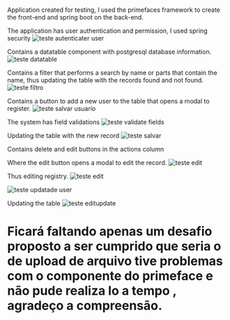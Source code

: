 # 
Application created for testing, I used the primefaces framework to create the front-end and spring boot on the back-end.

The application has user authentication and permission, I used spring security
 ![teste autenticater user](https://user-images.githubusercontent.com/75453738/220821609-1fe58128-1b67-47c6-b0a9-fdeeaf024327.png)

Contains a datatable component with postgresql database information.
![teste datatable](https://user-images.githubusercontent.com/75453738/220816837-b700bd9b-9f12-4579-be63-f2763d1c6208.png)

Contains a filter that performs a search by name or parts that contain the name, thus updating the table with the records found and not found.
![teste filtro](https://user-images.githubusercontent.com/75453738/220817163-6a3b4ae5-2467-433d-bfa9-8be6921325de.png)

Contains a button to add a new user to the table that opens a modal to register.
![teste salvar usuario](https://user-images.githubusercontent.com/75453738/220818086-e5cb54ce-ae4d-44b5-829c-70739c4c41c8.png)

The system has field validations
![teste validate fields](https://user-images.githubusercontent.com/75453738/220821249-47c1e03a-2ea5-4460-8739-1d4d22f1a0da.png)


Updating the table with the new record
![teste salvar](https://user-images.githubusercontent.com/75453738/220818353-7f2bbbd5-a4a8-483c-81dc-64e5c4cfad82.png)


Contains delete and edit buttons in the actions column

Where the edit button opens a modal to edit the record.
![teste edit](https://user-images.githubusercontent.com/75453738/220819474-846fc99e-9b22-4722-b7fe-90fbba155ab7.png) 

Thus editing registry.
![teste edit](https://user-images.githubusercontent.com/75453738/220819702-8bee0bc1-875e-4eb0-b9f1-ef20cbe882e6.png)

![teste updatade user](https://user-images.githubusercontent.com/75453738/220932572-a91bd830-4627-4d14-a797-5c0f86b6bd09.png)

Updating the table
![teste editupdate](https://user-images.githubusercontent.com/75453738/220819895-a2784dbc-6700-473e-84e8-14a4ee4d9ee5.png)

# Ficará faltando apenas um desafio proposto  a ser cumprido que seria o de upload de arquivo tive problemas com o componente do primeface e não pude realiza lo a tempo , agradeço a compreensão.
